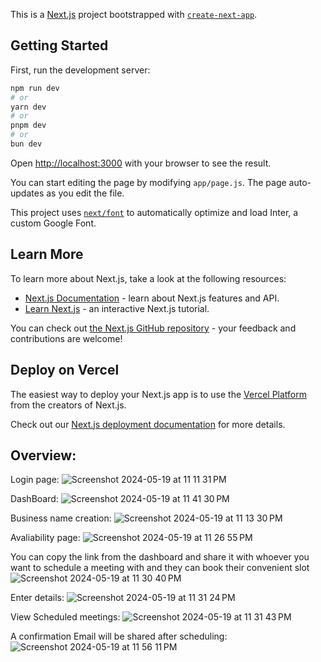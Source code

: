 This is a [Next.js](https://nextjs.org/) project bootstrapped with [`create-next-app`](https://github.com/vercel/next.js/tree/canary/packages/create-next-app).

## Getting Started

First, run the development server:

```bash
npm run dev
# or
yarn dev
# or
pnpm dev
# or
bun dev
```

Open [http://localhost:3000](http://localhost:3000) with your browser to see the result.

You can start editing the page by modifying `app/page.js`. The page auto-updates as you edit the file.

This project uses [`next/font`](https://nextjs.org/docs/basic-features/font-optimization) to automatically optimize and load Inter, a custom Google Font.

## Learn More

To learn more about Next.js, take a look at the following resources:

- [Next.js Documentation](https://nextjs.org/docs) - learn about Next.js features and API.
- [Learn Next.js](https://nextjs.org/learn) - an interactive Next.js tutorial.

You can check out [the Next.js GitHub repository](https://github.com/vercel/next.js/) - your feedback and contributions are welcome!

## Deploy on Vercel

The easiest way to deploy your Next.js app is to use the [Vercel Platform](https://vercel.com/new?utm_medium=default-template&filter=next.js&utm_source=create-next-app&utm_campaign=create-next-app-readme) from the creators of Next.js.

Check out our [Next.js deployment documentation](https://nextjs.org/docs/deployment) for more details.

## Overview:

Login page:
![Screenshot 2024-05-19 at 11 11 31 PM](https://github.com/joshuamanivinod/meeting_scheduler/assets/110624716/0496f70f-da1e-41b7-9aad-03f222a28e7a)


DashBoard:
![Screenshot 2024-05-19 at 11 41 30 PM](https://github.com/joshuamanivinod/meeting_scheduler/assets/110624716/aa12add3-462f-4571-8224-2616ccb6c53f)


Business name creation:
![Screenshot 2024-05-19 at 11 13 30 PM](https://github.com/joshuamanivinod/meeting_scheduler/assets/110624716/8cda519e-3ca3-4d55-a771-6ebfb935b91e)

Avaliability page:
![Screenshot 2024-05-19 at 11 26 55 PM](https://github.com/joshuamanivinod/meeting_scheduler/assets/110624716/5be3f318-f8ee-4daa-8e30-337c8d73596c)


You can copy the link from the dashboard and share it with whoever you want to schedule a meeting with and they can book their convenient slot 
![Screenshot 2024-05-19 at 11 30 40 PM](https://github.com/joshuamanivinod/meeting_scheduler/assets/110624716/1d12c2c0-86ef-4d04-bb99-68c00623b525)

Enter details:
![Screenshot 2024-05-19 at 11 31 24 PM](https://github.com/joshuamanivinod/meeting_scheduler/assets/110624716/569f02c9-a365-4123-a763-85e2c0adbb3f)


View Scheduled meetings:
![Screenshot 2024-05-19 at 11 31 43 PM](https://github.com/joshuamanivinod/meeting_scheduler/assets/110624716/7a30c28c-553e-47f2-93ad-6e6e20d9cf4c)


A confirmation Email will be shared after scheduling:
![Screenshot 2024-05-19 at 11 56 11 PM](https://github.com/joshuamanivinod/meeting_scheduler/assets/110624716/d5e0a368-ee52-46b3-b968-2e6ba51d4318)


